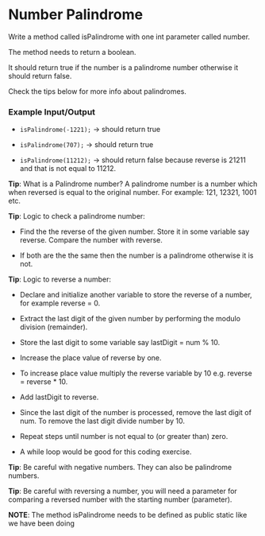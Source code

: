 # Number Palindrome

Write a method called isPalindrome with one int parameter called number.

The method needs to return a boolean.

It should return true if the number is a palindrome number otherwise it should return false.

Check the tips below for more info about palindromes.

### Example Input/Output

* `isPalindrome(-1221);` → should return true

* `isPalindrome(707);` → should return true

* `isPalindrome(11212);` → should return false because reverse is 21211 and that is not equal to 11212.

**Tip**: What is a Palindrome number? A palindrome number is a number which when reversed is equal to the original
number.
For example: 121, 12321, 1001 etc.

**Tip**: Logic to check a palindrome number:

* Find the the reverse of the given number. Store it in some variable say reverse. Compare the number with reverse.

* If both are the the same then the number is a palindrome otherwise it is not.

**Tip**: Logic to reverse a number:

* Declare and initialize another variable to store the reverse of a number, for example reverse = 0.

* Extract the last digit of the given number by performing the modulo division (remainder).
* Store the last digit to some variable say lastDigit = num % 10.
* Increase the place value of reverse by one.
* To increase place value multiply the reverse variable by 10 e.g. reverse = reverse * 10.
* Add lastDigit to reverse.
* Since the last digit of the number is processed, remove the last digit of num. To remove the last digit divide number
  by 10.
* Repeat steps until number is not equal to (or greater than) zero.
* A while loop would be good for this coding exercise.

**Tip**: Be careful with negative numbers. They can also be palindrome numbers.

**Tip**: Be careful with reversing a number, you will need a parameter for comparing a reversed number with the starting
number (parameter).

**NOTE**: The method isPalindrome needs to be defined as public static like we have been doing